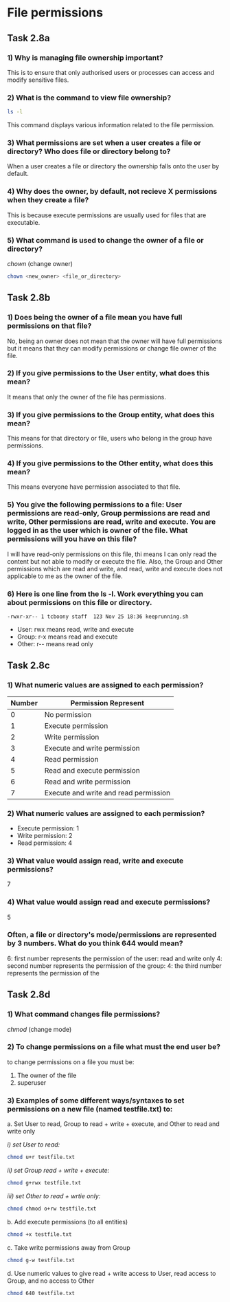 # File permissions
## Task 2.8a
### **1) Why is managing file ownership important?**
This is to ensure that only authorised users or processes can access and modify sensitive files.

### **2) What is the command to view file ownership?**
```bash
ls -l
``` 
This command displays various information related to the file permission.

### **3) What permissions are set when a user creates a file or directory? Who does file or directory belong to?**
When a user creates a file or directory the ownership falls onto the user by  default.

### **4) Why does the owner, by default, not recieve X permissions when they create a file?**
This is because execute permissions are usually used for files that are executable.

### **5) What command is used to change the owner of a file or directory?**
*chown* (change owner)
```bash
chown <new_owner> <file_or_directory>
```

## Task 2.8b
### **1) Does being the owner of a file mean you have full permissions on that file?**
No, being an owner does not mean that the owner will have full permissions but it means that they can modify permissions or change file owner of the file.

### **2) If you give permissions to the User entity, what does this mean?**
It means that only the owner of the file has permissions.

### **3) If you give permissions to the Group entity, what does this mean?**
This means for that directory or file, users who belong in the group have permissions. 

### **4) If you give permissions to the Other entity, what does this mean?**
This means everyone have permission associated to that file.

### **5) You give the following permissions to a file: User permissions are read-only, Group permissions are read and write, Other permissions are read, write and execute. You are logged in as the user which is owner of the file. What permissions will you have on this file?**
I will have read-only permissions on this file, thi means I can only read the content but not able to modify or execute the file. Also, the Group and Other permissions which are read and write, and read, write and execute does not applicable to me as the owner of the file. 

### **6) Here is one line from the ls -l. Work everything you can about permissions on this file or directory.**
```
-rwxr-xr-- 1 tcboony staff  123 Nov 25 18:36 keeprunning.sh
```
* User: rwx means read, write and execute
* Group: r-x means read and execute
* Other: r-- means read only

## Task 2.8c  
### **1) What numeric values are assigned to each permission?**
| Number | Permission Represent |
| ----------- | ----------- |
| 0 | No permission |
| 1 | Execute permission |
| 2 | Write permission |
| 3 | Execute and write permission |
| 4 | Read permission  |
| 5 | Read and execute permission |
| 6 | Read and write permission |
| 7 | Execute and write and read permission|

### **2) What numeric values are assigned to each permission?**
* Execute permission: 1
* Write permission: 2
* Read permission: 4

### **3) What value would assign read, write and execute permissions?**
7

### **4) What value would assign read and execute permissions?**
5

### **Often, a file or directory's mode/permissions are represented by 3 numbers. What do you think 644 would mean?**
6: first number represents the permission of the user: read and write only
4: second number represents the permission of the group: 
4: the third number represents the permission of the 

## Task 2.8d
### **1) What command changes file permissions?**
*chmod* (change mode)

### **2) To change permissions on a file what must the end user be?**
to change permissions on a file you must be:  
1) The owner of the file
2) superuser 

### **3) Examples of some different ways/syntaxes to set permissions on a new file (named testfile.txt) to:**

a. Set User to read, Group to read + write + execute, and Other to read and write only

*i) set User to read:*
```bash
chmod u+r testfile.txt
```
*ii) set Group read + write + execute:*
```bash
chmod g+rwx testfile.txt
```
*iii) set Other to read + wrtie only:*
```bash
chmod chmod o+rw testfile.txt 
```

b. Add execute permissions (to all entities)
```bash
chmod +x testfile.txt
```
c. Take write permissions away from Group
```bash
chmod g-w testfile.txt
```
d. Use numeric values to give read + write access to User, read access to Group, and no access to Other
```bash
chmod 640 testfile.txt
